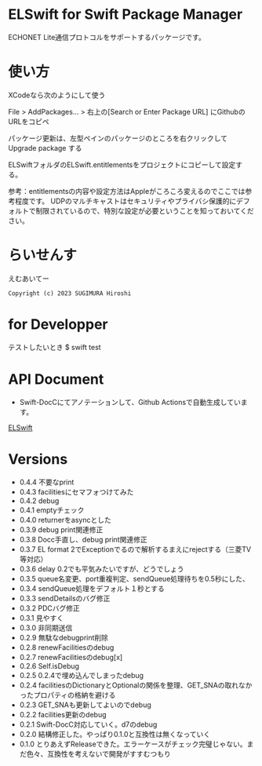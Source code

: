 # ELSwift for Swift Package Manager

ECHONET Lite通信プロトコルをサポートするパッケージです。


# 使い方

XCodeなら次のようにして使う

File > AddPackages... > 右上の[Search or Enter Package URL] にGithubのURLをコピペ

パッケージ更新は、左型ペインのパッケージのところを右クリックして Upgrade package する


ELSwiftフォルダのELSwift.entitlementsをプロジェクトにコピーして設定する。

参考：entitlementsの内容や設定方法はAppleがころころ変えるのでここでは参考程度です。
UDPのマルチキャストはセキュリティやプライバシ保護的にデフォルトで制限されているので、特別な設定が必要ということを知っておいてください。


# らいせんす

えむあいてー

```
Copyright (c) 2023 SUGIMURA Hiroshi
```

# for Developper

テストしたいとき
$ swift test

# API Document

- Swift-DocCにてアノテーションして、Github Actionsで自動生成しています。

[ELSwift](https://hiroshi-sugimura.github.io/ELSwift/documentation/elswift/)

# Versions

- 0.4.4 不要なprint
- 0.4.3 facilitiesにセマフォつけてみた
- 0.4.2 debug
- 0.4.1 emptyチェック
- 0.4.0 returnerをasyncとした
- 0.3.9 debug print関連修正
- 0.3.8 Docc手直し、debug print関連修正
- 0.3.7 EL format 2でExceptionでるので解析するまえにrejectする（三菱TV等対応）
- 0.3.6 delay 0.2でも平気みたいですが、どうでしょう
- 0.3.5 queue名変更、port重複判定、sendQueue処理待ちを0.5秒にした、
- 0.3.4 sendQueue処理をデフォルト１秒とする
- 0.3.3 sendDetailsのバグ修正
- 0.3.2 PDCバグ修正
- 0.3.1 見やすく
- 0.3.0 非同期送信
- 0.2.9 無駄なdebugprint削除
- 0.2.8 renewFacilitiesのdebug
- 0.2.7 renewFacilitiesのdebug[x]
- 0.2.6 Self.isDebug
- 0.2.5 0.2.4で埋め込んでしまったdebug
- 0.2.4 facilitiesのDictionaryとOptionalの関係を整理、GET_SNAの取れなかったプロパティの格納を避ける
- 0.2.3 GET_SNAも更新してよいのでdebug
- 0.2.2 facilities更新のdebug
- 0.2.1 Swift-DocC対応していく。d7のdebug
- 0.2.0 結構修正した。やっぱり0.1.0と互換性は無くなっていく
- 0.1.0 とりあえずReleaseできた。エラーケースがチェック完璧じゃない。まだ色々、互換性を考えないで開発がすすむつもり
